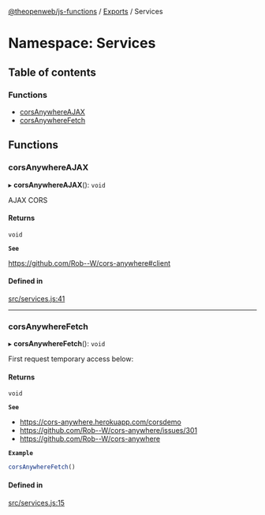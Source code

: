 [@theopenweb/js-functions](../README.md) / [Exports](../modules.md) / Services

# Namespace: Services

## Table of contents

### Functions

- [corsAnywhereAJAX](Services.md#corsanywhereajax)
- [corsAnywhereFetch](Services.md#corsanywherefetch)

## Functions

### corsAnywhereAJAX

▸ **corsAnywhereAJAX**(): `void`

AJAX CORS

#### Returns

`void`

**`See`**

https://github.com/Rob--W/cors-anywhere#client

#### Defined in

[src/services.js:41](https://github.com/theopenwebjp/js-functions/blob/64247ce/src/services.js#L41)

___

### corsAnywhereFetch

▸ **corsAnywhereFetch**(): `void`

First request temporary access below:

#### Returns

`void`

**`See`**

 - https://cors-anywhere.herokuapp.com/corsdemo
 - https://github.com/Rob--W/cors-anywhere/issues/301
 - https://github.com/Rob--W/cors-anywhere

**`Example`**

```ts
corsAnywhereFetch()
```

#### Defined in

[src/services.js:15](https://github.com/theopenwebjp/js-functions/blob/64247ce/src/services.js#L15)
